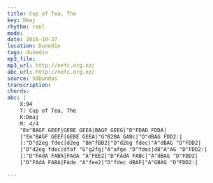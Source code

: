 ```yaml
---
title: Cup of Tea, The
key: Dmaj
rhythm: reel 
mode:
date: 2016-10-27
location: Dunedin
tags: dunedin
mp3_file:
mp3_url: http://nefc.org.nz/
abc_url: http://nefc.org.nz/
source: 50Dundas
transcription:
chords: 
abc: |
    X:94
    T: Cup of Tea, The
    K:Dmaj
    M: 4/4
    "Em"BAGF GEEF|GEBE GEEA|BAGF GEEG|"D"FDAD FDDA|
    |"Em"BAGF GEEF|GEBE GEEA|"G"B2BA GABc|"D"dBAG FDD2:|
    |:"D"d2eg fdec|d2eg "Bm"fBB2|"D"d2eg fdec|"A"dBAG "D"FDD2|
    |"D"d2eg fdec|dfaf "G"g2fg|"A"afge "D"fdec|dB"A"AG "D"FDD2:|
    |:"D"FAdA FABA|FAdA "A"FEE2|"D"FAdA FABc|"A"dBAG "D"FDD2|
    |"D"FAdA FABA|FAde "A"fee2|"D"fdec dBAF|"A"GBAG "D"FDD2:|

---
```


